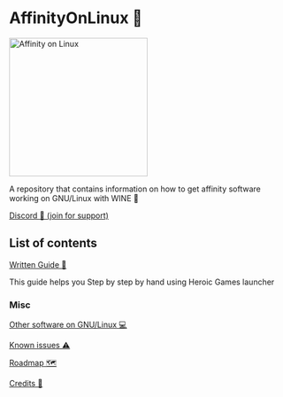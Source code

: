 # AffinityOnLinux 🌹

<img src="https://raw.githubusercontent.com/Twig6943/AffinityOnLinux/refs/heads/main/affinityonlinux.svg" alt="Affinity on Linux" width="250"/>

A repository that contains information on how to get affinity software working on GNU/Linux with WINE 🐧

[Discord 💬 (join for support)](https://discord.gg/t5V9ecpJWZ)

<!-- # [Affinity Apps 📢](https://affinity.serif.com) -->
<!---->
<!-- <img src="https://github.com/user-attachments/assets/96ae06f8-470b-451f-ba29-835324b5b552" width="200"/> -->
<!---->
<!-- <img src="https://github.com/user-attachments/assets/8ea7f748-c455-4ee8-9a94-775de40dbbf3" alt="Affinity_Designer_2-logo" width="200"/> -->
<!---->
<!-- <img src="https://github.com/user-attachments/assets/c7b70ee5-58e3-46c6-b385-7c3d02749664" alt="Affinity_Photo_V2_icon" width="200"/> -->

## List of contents

[Written Guide 📕](https://github.com/Twig6943/AffinityOnLinux/blob/main/Guides/Affinity-Guide.md)

This guide helps you Step by step by hand using Heroic Games launcher

### Misc

[Other software on GNU/Linux 💻](https://github.com/Twig6943/AffinityOnLinux/blob/main/OtherSoftware/OtherSoftware-on-Linux.md)

[Known issues ⚠️](https://github.com/Twig6943/AffinityOnLinux/blob/main/Known-issues.md)

[Roadmap 🗺️](https://github.com/Twig6943/AffinityOnLinux/blob/main/Roadmap.md)

[Credits 📜 ](https://github.com/Twig6943/AffinityOnLinux/blob/main/Credits.md)
